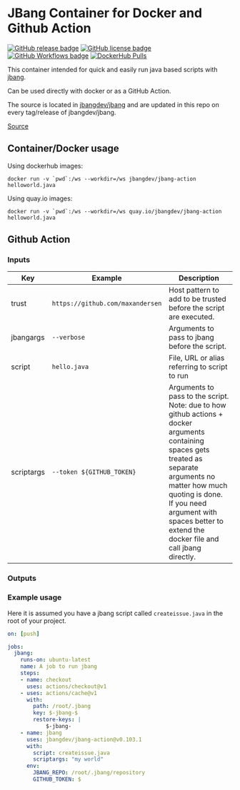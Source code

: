 # JBang Container for Docker and Github Action

[![GitHub release badge](https://badgen.net/github/release/jbangdev/jbang-action/stable)](https://github.com/jbangdev/jbang-action/releases/latest)
[![GitHub license badge](https://badgen.net/github/license/jbangdev/jbang-action)]()
[![GitHub Workflows badge](https://badgen.net/runkit/maxandersen/61b3c9809073c8000ae9b210)](https://github.com/search?q=jbang-action+language%3AYAML+language%3AYAML+path%3A.github%2Fworkflows&type=Code&ref=advsearch&l=&l=)
[![DockerHub Pulls](https://img.shields.io/docker/pulls/jbangdev/jbang-action)]()

This container intended for quick and easily run java based scripts with [jbang](https://jbang.dev).

Can be used directly with docker or as a GitHub Action.

The source is located in [jbangdev/jbang](https://github.com/jbangdev/jbang/blob/HEAD/src/jreleaser/distributions/jbang/docker/) and are updated in this repo on every tag/release of jbangdev/jbang.


[Source](https://github.com/jbangdev/jbang-action)

## Container/Docker usage

Using dockerhub images:

```
docker run -v `pwd`:/ws --workdir=/ws jbangdev/jbang-action helloworld.java
```

Using quay.io images:

```
docker run -v `pwd`:/ws --workdir=/ws quay.io/jbangdev/jbang-action helloworld.java
```


## Github Action

### Inputs

Key | Example | Description
----|---------|------------
trust | `https://github.com/maxandersen` | Host pattern to add to be trusted before the script are executed.
jbangargs | `--verbose` | Arguments to pass to jbang before the script.
script | `hello.java` | File, URL or alias referring to script to run
scriptargs | `--token ${GITHUB_TOKEN}` | Arguments to pass to the script. Note: due to how github actions + docker arguments containing spaces gets treated as separate arguments no matter how much quoting is done. If you need argument with spaces better to extend the docker file and call jbang directly.

### Outputs

### Example usage

Here it is assumed you have a jbang script called `createissue.java` in the root of your project.

```yaml
on: [push]

jobs:
  jbang:
    runs-on: ubuntu-latest
    name: A job to run jbang
    steps:
    - name: checkout
      uses: actions/checkout@v1
    - uses: actions/cache@v1
      with:
        path: /root/.jbang
        key: $-jbang-$
        restore-keys: |
            $-jbang-
    - name: jbang
      uses: jbangdev/jbang-action@v0.103.1
      with:
        script: createissue.java
        scriptargs: "my world"
      env:
        JBANG_REPO: /root/.jbang/repository
        GITHUB_TOKEN: $
```

